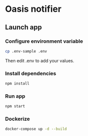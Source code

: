 # Oasis notifier

## Launch app
### Configure environment variable
```bash
cp .env-sample .env
```
Then edit .env to add your values.

### Install dependencies
```bash
npm install 
```

### Run app 
```bash
npm start
```

### Dockerize
```bash
docker-compose up -d --build
```